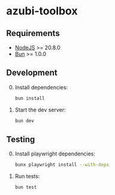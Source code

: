 # azubi-toolbox

## Requirements

- [NodeJS](https://nodejs.org/en/) >= 20.8.0
- [Bun](https://bun.sh) >= 1.0.0

## Development

0. Install dependencies:

    ```bash
    bun install
    ```

1. Start the dev server:

    ```bash
    bun dev
    ```

## Testing

0. Install playwright dependencies:

    ```bash
    bunx playwright install --with-deps
    ```

1. Run tests:

    ```bash
    bun test
    ```

